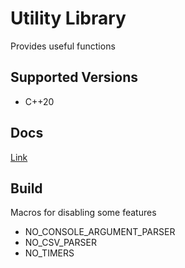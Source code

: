 # Utility Library
Provides useful functions  

## Supported Versions
* C++20

## Docs
[Link](https://lazypanda07.github.io/UtilityLibrary/)

## Build
Macros for disabling some features
* NO_CONSOLE_ARGUMENT_PARSER
* NO_CSV_PARSER
* NO_TIMERS
